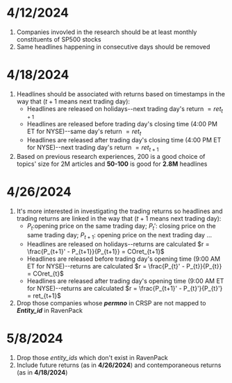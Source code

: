 # 4/12/2024
1. Companies invovled in the research should be at least monthly constituents of SP500 stocks
2. Same headlines happening in consecutive days should be removed

# 4/18/2024
1. Headlines should be associated with returns based on timestamps in the way that ($t+1$ means next trading day):
   * Headlines are released on holidays--next trading day's return $= ret_{t+1}$
   * Headlines are released before trading day's closing time (4:00 PM ET for NYSE)--same day's return $= ret_{t}$
   * Headlines are released after trading day's closing time (4:00 PM ET for NYSE)--next trading day's return $= ret_{t+1}$
2. Based on previous research experiences, 200 is a good choice of topics' size for 2M articles and **50-100** is good for **2.8M** headlines

# 4/26/2024
1. It's more interested in investigating the trading returns so headlines and trading returns are linked in the way that ($t+1$ means next trading day):
   * $P_{t}$:opening price on the same trading day; $P_{t}'$: closing price on the same trading day; $P_{t+1}$: opening price on the next trading day ...
   * Headlines are released on holidays--returns are calculated $r = \frac{P_{t+1}' - P_{t+1}}{P_{t+1}} = COret_{t+1}$ 
   * Headlines are released before trading day's opening time (9:00 AM ET for NYSE)--returns are calculated $r = \frac{P_{t}' - P_{t}}{P_{t}} = COret_{t}$
   * Headlines are released after trading day's opening time (9:00 AM ET for NYSE)--returns are calculated $r = \frac{P_{t+1}' - P_{t}'}{P_{t}'} = ret_{t+1}$
2. Drop those companies whose ***permno*** in CRSP are not mapped to ***Entity_id*** in RavenPack

# 5/8/2024
1. Drop those *entity_ids* which don't exist in RavenPack
2. Include future returns (as in **4/26/2024**) and contemporaneous  returns (as in **4/18/2024**)
